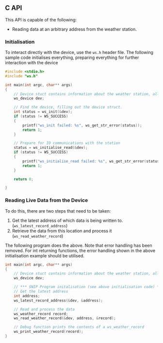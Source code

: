 ## C API 

This API is capable of the following:
- Reading data at an arbitrary address from the weather station.


### Initialisation
To interact directly with the device, use the `ws.h` header file. The following sample code initialises everything, preparing everything for further interaction
with the device

``` C
#include <stdio.h>
#include "ws.h"

int main(int argc, char** args)
{
    // Device stuct contains information about the weather station, allowing the program to communicate via libusb
    ws_device dev;

    // Find the device, filling out the device struct.
    int status = ws_init(&dev);
    if (status != WS_SUCCESS)
    {
        printf("ws_init failed: %s", ws_get_str_error(status));
        return 1;
    }

    // Prepare for IO communications with the station
    status = ws_initialise_read(&dev);
    if (status != WS_SUCCESS)
    {
        printf("ws_initialise_read failed: %s", ws_get_str_error(status));
        return 1;
    }

    return 0;

}
```
### Reading Live Data from the Device

To do this, there are two steps that need to be taken:

1. Get the latest address of which data is being written to. (`ws_latest_record_address`)
2. Retrieve the data from this location and process it (`ws_read_weather_record`)

The following program does the above. Note that error handling has been removed. For int returning functions, the error
handling shown in the above initialisation example should be utilised.

``` C
int main(int argc, char** args)
{
    // Device stuct contains information about the weather station, allowing the program to communicate via libusb
    ws_device dev;

    // *** SNIP Program initalisation (see above initialisation code) ***//
    // Get the latest address
    int address;
    ws_latest_record_address(&dev, &address);

    // Read and process the data
    ws_weather_record record;
    ws_read_weather_record(&dev, address, &record);

    // Debug function prints the contents of a ws_weather_record
    ws_print_weather_record(record);
}
```